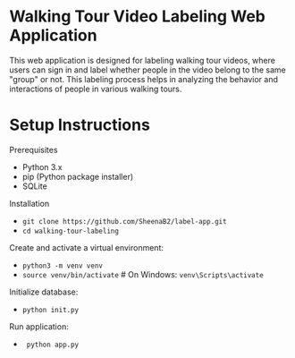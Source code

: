 # Walking Tour Video Labeling Web Application
This web application is designed for labeling walking tour videos, where users can sign in and label whether people in the video belong to the same "group" or not. This labeling process helps in analyzing the behavior and interactions of people in various walking tours.

# Setup Instructions
Prerequisites
- Python 3.x
- pip (Python package installer)
- SQLite
  
Installation
- `git clone https://github.com/SheenaB2/label-app.git`
- `cd walking-tour-labeling`
  
Create and activate a virtual environment:
- `python3 -m venv venv`
- `source venv/bin/activate`  # On Windows: `venv\Scripts\activate`

Initialize database:
- `python init.py`

Run application:
- ` python app.py`
